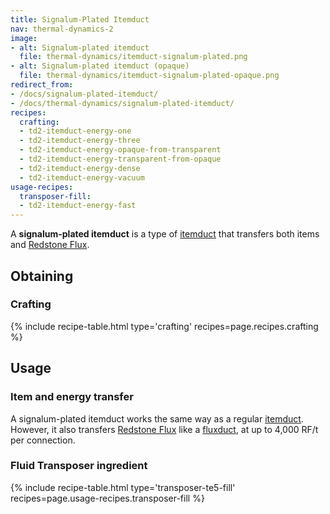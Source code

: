 ```yaml
---
title: Signalum-Plated Itemduct
nav: thermal-dynamics-2
image:
- alt: Signalum-plated itemduct
  file: thermal-dynamics/itemduct-signalum-plated.png
- alt: Signalum-plated itemduct (opaque)
  file: thermal-dynamics/itemduct-signalum-plated-opaque.png
redirect_from:
- /docs/signalum-plated-itemduct/
- /docs/thermal-dynamics/signalum-plated-itemduct/
recipes:
  crafting:
  - td2-itemduct-energy-one
  - td2-itemduct-energy-three
  - td2-itemduct-energy-opaque-from-transparent
  - td2-itemduct-energy-transparent-from-opaque
  - td2-itemduct-energy-dense
  - td2-itemduct-energy-vacuum
usage-recipes:
  transposer-fill:
  - td2-itemduct-energy-fast
---
```


A **signalum-plated itemduct** is a type of [itemduct](/docs/thermal-dynamics-2/itemduct/) that
transfers both items and [Redstone Flux](/docs/redstone-flux/).


Obtaining
---------

### Crafting
{% include recipe-table.html type='crafting' recipes=page.recipes.crafting %}


Usage
-----

### Item and energy transfer
A signalum-plated itemduct works the same way as a regular
[itemduct](/docs/thermal-dynamics-2/itemduct/). However, it also transfers [Redstone
Flux](/docs/redstone-flux/) like a [fluxduct](/docs/thermal-dynamics-2/fluxducts/), at up to 4,000
RF/t per connection.

### Fluid Transposer ingredient
{% include recipe-table.html type='transposer-te5-fill' recipes=page.usage-recipes.transposer-fill %}
